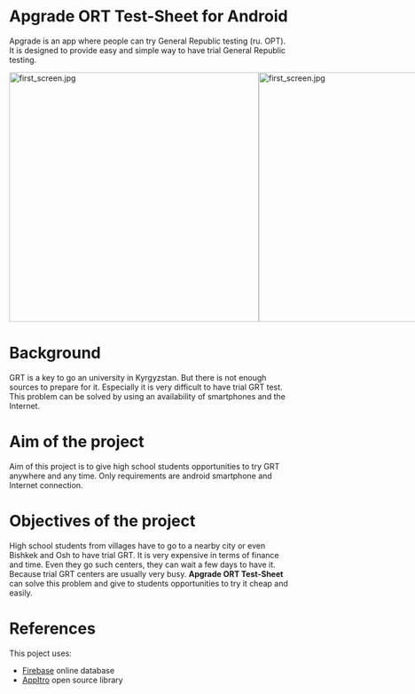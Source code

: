 # Apgrade ORT Test-Sheet for Android

Apgrade is an app where people can try General Republic testing (ru. ОРТ). 
It is designed to provide easy and simple way to have trial 
General Republic testing.

<div style="display:inline-flex">
    <img src="https://gitlab.com/nurbolandroid/apgratekg/raw/master/images/Screenshot_2019-04-24-16-41-32-081_com.example.apgrate.png" height="450px" alt="first_screen.jpg"/>
    <img src="https://gitlab.com/nurbolandroid/apgratekg/raw/master/images/Screenshot_2019-04-24-16-34-13-792_com.example.apgrate.png" height="450px" alt="first_screen.jpg"/>
    <img src="https://gitlab.com/nurbolandroid/apgratekg/raw/master/images/Screenshot_2019-04-24-15-40-39-557_com.example.apgrate.png" height="450px" alt="first_screen.jpg"/>
    <img src="https://gitlab.com/nurbolandroid/apgratekg/raw/master/images/Screenshot_2019-04-24-16-33-30-513_com.example.apgrate.png" height="450px" alt="first_screen.jpg"/>
</div>

# Background

GRT is a key to go an university in Kyrgyzstan. But there is not 
enough sources to prepare for it. Especially it is  very difficult to have trial 
GRT test. This problem can be solved by using an availability of 
smartphones and the Internet.

# Aim of the project

Aim of this project is to give high school students opportunities to try GRT 
anywhere and any time. Only requirements are android smartphone and 
Internet connection.

# Objectives of the project

High school students from villages have to go to a nearby city or even Bishkek and
Osh to have trial GRT. It is very expensive in terms of finance and time. 
Even they go such centers, they can wait a few days to have it. Because 
trial GRT centers are usually very busy. **Apgrade ORT Test-Sheet** can solve this problem 
and give to students opportunities to try it cheap and easily.

# References

This poject uses:

- [Firebase](https://firebase.google.com) online database
- [AppItro](https://github.com/AppIntro/AppIntro) open source library

